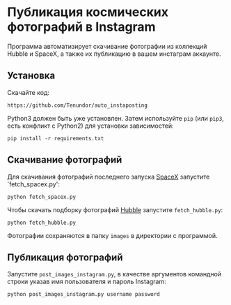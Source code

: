 # Публикация космических фотографий в Instagram

Программа автоматизирует скачивание фотографии из коллекций Hubble и SpaceX, а также их публикацию в вашем инcтаграм аккаунте.

## Установка

Скачайте код:
```
https://github.com/Tenundor/auto_instaposting
```
Python3 должен быть уже установлен. 
Затем используйте `pip` (или `pip3`, есть конфликт с Python2) для установки зависимостей:
```
pip install -r requirements.txt
```

## Скачивание фотографий

Для скачивания фотографий последнего запуска [SpaceX](https://www.spacex.com/) запустите `fetch_spacex.py':
``` shell script
python fetch_spacex.py
```
Чтобы скачать подборку фотографий [Hubble](https://hubblesite.org/) запустите `fetch_hubble.py`:
``` shell script
python fetch_hubble.py
```
Фотографии сохраняются в папку `images` в директории с программой.

## Публикация фотографий

Запустите `post_images_instagram.py`, в качестве аргументов командной строки указав имя пользователя и пароль Instagram:
``` shell script
python post_images_instagram.py username password
```

